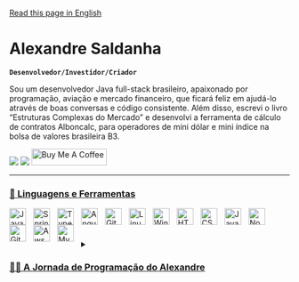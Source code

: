 [Read this page in English](https://github.com/Alexandre-Saldanha/Alexandre-Saldanha/blob/main/README.md)



# Alexandre Saldanha

**`Desenvolvedor/Investidor/Criador`**

  Sou um desenvolvedor Java full-stack brasileiro, apaixonado por programação, aviação e mercado financeiro, que ficará feliz em ajudá-lo através de boas conversas e código consistente. Além disso, escrevi o livro “Estruturas Complexas do Mercado” e desenvolvi a ferramenta de cálculo de contratos Alboncalc, para operadores de mini dólar e mini índice na bolsa de valores brasileira B3.

<div> 
  <a href = "mailto:contatoalexandresaldanha@gmail.com"><img src="https://img.shields.io/badge/-Gmail-%23333?style=for-the-badge&logo=gmail&logoColor=white" target="_blank"></a>
  <a href="https://www.linkedin.com/in/alexandre-saldanha" target="_blank"><img src="https://img.shields.io/badge/-LinkedIn-%230077B5?style=for-the-badge&logo=linkedin&logoColor=white" target="_blank"></a> 
  <a href="https://www.buymeacoffee.com/alexandresaldanha" target="_blank"><img src="https://www.buymeacoffee.com/assets/img/custom_images/orange_img.png" alt="Buy Me A Coffee" style="height: 30px !important; width: 135px !important;></a>
</div>

<div align="center">
  <a href="https://github.com/alexandre-saldanha">
</div>

---
  
### 🧰 Linguagens e Ferramentas

<img align="left" alt="Java" width="30px" style="padding-right:10px;" src="https://cdn.jsdelivr.net/gh/devicons/devicon/icons/java/java-original.svg"/>
<img align="left" alt="Spring" width="30px" style="padding-right:10px;" src="https://cdn.jsdelivr.net/gh/devicons/devicon/icons/spring/spring-original.svg" />
<img align="left" alt="TypeScript" width="30px" style="padding-right:10px;" src="https://cdn.jsdelivr.net/gh/devicons/devicon/icons/typescript/typescript-plain.svg" />
<img align="left" alt="Angular" width="30px" style="padding-right:10px;" src="https://cdn.jsdelivr.net/gh/devicons/devicon/icons/angularjs/angularjs-plain.svg" />
<img align="left" alt="Git" width="30px" style="padding-right:10px;" src="https://cdn.jsdelivr.net/gh/devicons/devicon/icons/git/git-original.svg" />
<img align="left" alt="Linux" width="30px" style="padding-right:10px;" src="https://cdn.jsdelivr.net/gh/devicons/devicon/icons/linux/linux-original.svg" />
<img align="left" alt="Windows" width="30px" style="padding-right:10px;" src="https://cdn.jsdelivr.net/gh/devicons/devicon/icons/windows8/windows8-original.svg" />
<img align="left" alt="HTML" width="30px" style="padding-right:10px;" src="https://cdn.jsdelivr.net/gh/devicons/devicon/icons/html5/html5-plain.svg" />
<img align="left" alt="CSS" width="30px" style="padding-right:10px;" src="https://cdn.jsdelivr.net/gh/devicons/devicon/icons/css3/css3-plain.svg" />
<img align="left" alt="JavaScript" width="30px" style="padding-right:10px;" src="https://cdn.jsdelivr.net/gh/devicons/devicon/icons/javascript/javascript-plain.svg" />
<img align="left" alt="NodeJS" width="30px" style="padding-right:10px;" src="https://cdn.jsdelivr.net/gh/devicons/devicon/icons/nodejs/nodejs-original.svg" />
<img align="left" alt="GitHub" width="30px" style="padding-right:10px;" src="https://cdn.jsdelivr.net/gh/devicons/devicon/icons/github/github-original.svg" />
<img align="left" alt="Aws" width="30px" style="padding-right:10px;" 
src="https://cdn.jsdelivr.net/gh/devicons/devicon/icons/amazonwebservices/amazonwebservices-original.svg" />
<img align="left" alt="Mysql" width="30px" style="padding-right:10px;" 
src="https://cdn.jsdelivr.net/gh/devicons/devicon/icons/mysql/mysql-original.svg" />

<br/>

#

<details>
 <summary><h3>👨‍💻 A Jornada de Programação do Alexandre</h3></summary>

  Minha jornada começou quando eu tinha 5 anos, quando meu pai me deixou usar seu computador pela primeira vez. Aprendi sozinho como usar o Windows cmd e como desenvolver apresentações com animações avançadas no Powerpoint. Quando cresci, continuei a me aprimorar na minha faculdade de Gestão de Tecnologia da Informação e me apaixonei por aprender a programar e a lidar com tudo que envolve a gestão de TI. Tive minhas primeiras oportunidades como desenvolvedor quando tinha 19 anos, quando comecei a programar para amigos e familiares. Durante esse tempo, conheci o mercado financeiro e fiquei muito empolgado, logo aprendi tudo sobre negociação financeira e a microestrutura do mercado, o que me fez perceber a necessidade de desenvolver uma calculadora específica para o dimensionamento da posição de negociação nos ativos futuros e escrever um livro com as melhores práticas operacionais dentro da minha experiência prática adquirida ao longo desses anos. Atualmente, busco meu desenvolvimento profissional como desenvolvedor Java FullStack, a fim de ajudar cada vez mais pessoas ao redor do mundo.
